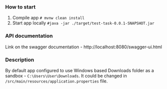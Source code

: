 ### How to start
1. Compile app `# mvnw clean install`
2. Start app locally `#java -jar ./target/test-task-0.0.1-SNAPSHOT.jar`

### API documentation
Link on the swagger documentation - http://localhost:8080/swagger-ui.html

### Description
By default app configured to use Windows based Downloads folder as a sandbox - `C:\Users\User\Downloads`.
It could be changed in `/src/main/resources/application.properties` file.